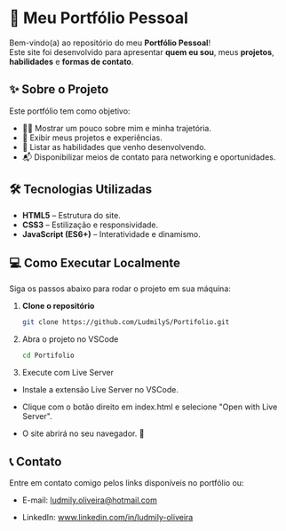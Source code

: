 # 🌟 Meu Portfólio Pessoal

Bem-vindo(a) ao repositório do meu **Portfólio Pessoal**!  
Este site foi desenvolvido para apresentar **quem eu sou**, meus **projetos**, **habilidades** e **formas de contato**.

## ✨ Sobre o Projeto

Este portfólio tem como objetivo:
- 🧑‍💻 Mostrar um pouco sobre mim e minha trajetória.
- 📂 Exibir meus projetos e experiências.
- 🚀 Listar as habilidades que venho desenvolvendo.
- 📬 Disponibilizar meios de contato para networking e oportunidades.

## 🛠️ Tecnologias Utilizadas

- **HTML5** – Estrutura do site.  
- **CSS3** – Estilização e responsividade.  
- **JavaScript (ES6+)** – Interatividade e dinamismo.  

## 💻 Como Executar Localmente

Siga os passos abaixo para rodar o projeto em sua máquina:

1. **Clone o repositório**  
   ```bash
   git clone https://github.com/LudmilyS/Portifolio.git

2. Abra o projeto no VSCode
   ```bash
   cd Portifolio
   ```

3. Execute com Live Server

- Instale a extensão Live Server no VSCode.

- Clique com o botão direito em index.html e selecione "Open with Live Server".

- O site abrirá no seu navegador. 🎉

## 📞 Contato
Entre em contato comigo pelos links disponíveis no portfólio ou:

- E-mail: ludmily.oliveira@hotmail.com

- LinkedIn: www.linkedin.com/in/ludmily-oliveira
